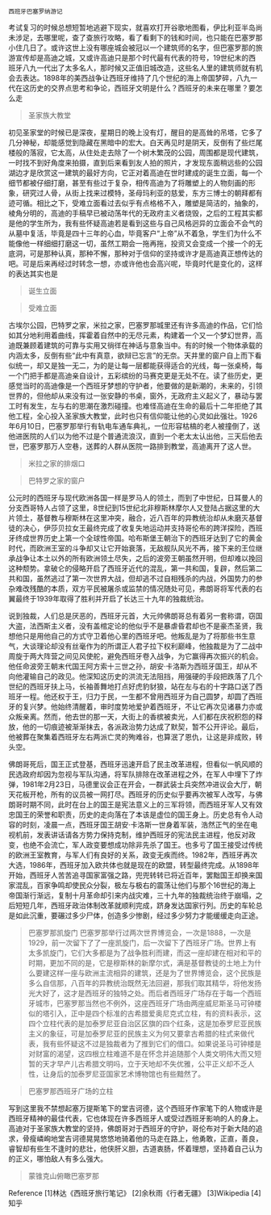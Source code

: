 `西班牙巴塞罗纳游记`

考试复习的时候总想短暂地逃避下现实，就喜欢打开谷歌地图看，伊比利亚半岛尚未涉足，去哪里呢，查了查旅行攻略，看了看剩下的钱和时间，也只能在巴塞罗那小住几日了。或许这世上没有哪座城会被冠以一个建筑师的名字，但巴塞罗那的旅游宣传却是高迪之城，又或许高迪只是那个时代最有代表的符号，19世纪末的西班牙八九一代出了太多名人，那时候又正值旧城改造，这些名人里的建筑师就有机会去表达。1898年的美西战争让西班牙维持了几个世纪的海上帝国梦碎，八九一代在这历史的交界点思考和争论，西班牙文明是什么？西班牙的未来在哪里？要怎么走


>圣家族大教堂

初见圣家堂的时候已是深夜，星期日的晚上没有灯，醒目的是高耸的吊塔，它多了几分神秘，却能感觉到隐藏在黑暗中的宏大。白天再见时是阴天，反倒有了些烂尾楼般的落寂，它太高，从住处走去除了一个树木繁茂的公园，周围都是现代建筑，一时找不到好角度来拍摄，直到后来看到友人拍的照片，才发现东面稍远些的公园湖边才是欣赏这一建筑的最好方向，它正对着高迪在世时建成的诞生立面，每一个细节都被仔细打磨，甚至有些过于复杂，相传高迪为了将雕塑上的人物刻画的形象，研究过人骨，从街上找来过模特，圣母玛利亚的慈爱，东方三博士的朝拜都有迹可循。相比之下，受难立面看过去似乎有点格格不入，雕塑是简洁的，抽象的，棱角分明的，高迪的手稿早已被动荡年代的无政府主义者烧毁，之后的工程其实都是他的学生所为，我有些怀疑高迪若是看到这些与自己风格迥异的立面会不会气的从墓中复活，毕竟是四十三年的心血，毕竟客户“上帝”从不着急，学生们为什么不能像他一样细细打磨这一切，虽然工期会一拖再拖，投资又会变成一个接一个的无底洞，可是那种认真，那种不懈，那种对于信仰的坚持或许才是高迪真正想传达的吧。可是后来再经过时转念一想，亦或许他也会高兴呢，毕竟时代是变化的，这样的表达其实也是


>诞生立面

>受难立面

古埃尔公园，巴特罗之家，米拉之家，巴塞罗那城里还有许多高迪的作品，它们恰如其分地利用着曲线，挥霍着自然中的无尽元素，构建着一个又一个梦幻世界，高迪既兼顾着建筑的可靠与实用又徜徉在神话与意象当中。有的时候一个物体承载的内涵太多，反倒有些“此中有真意，欲辩已忘言”的无奈。天井里的窗户自上而下看似统一，却又是独一无二，为的是让每一层都能获得适合的光线，每一张桌椅，每一个门把手都是高迪亲自设计，五彩缤纷的马赛克更是无处不在。读了些历史，更感觉当时的高迪像是一个西班牙梦想的守护者，他要做的是新潮的，未来的，引领世界的，但他却从来没有过一张安静的书桌，窗外，无政府主义起义了，暴动与罢工时有发生，左与右的思潮在激烈碰撞。也难怪高迪在生命的最后十二年拒绝了其他工程，全心投入圣家族大教堂，此时也只有信仰能让他的心灵如此强壮。1926年6月10日，巴塞罗那举行有轨电车通车典礼，一位形容枯槁的老人被撞倒了，送他进医院的人们以为他不过是个普通流浪汉，直到一个老太太认出他，三天后他去世，巴塞罗那万人空巷，送葬的人群从医院一路排到教堂，高迪离开了这人世。


>米拉之家的排烟口

>巴特罗之家的窗户

公元时的西班牙与现代欧洲各国一样是罗马人的领土，而到了中世纪，日耳曼人的分支西哥特人占领了这里，8世纪到15世纪北非穆斯林摩尔人又登陆占据这里的大片领土，基督教与穆斯林在这里冲突，融合，近八百年的异教统治却从未磨灭基督徒的决心，伊莎贝拉女王最终完成了收复失地运动并支持哥伦布的跨洋探险，西班牙终成世界历史上第一个全球性帝国。哈布斯堡王朝治下的西班牙达到了它的黄金时代，而欧洲王室的斗争却又让它开始衰落，无敌舰队风光不再，接下来的王位继承战争让本土以外的所有欧洲领土尽失，之后的波旁王朝虽然开明，但却难以挽回这种颓势。拿破仑的侵略开启了西班牙近代的混乱，第一共和国，复辟，然后第二共和国，虽然逃过了第一次世界大战，但却逃不过自相残杀的内战，外国势力的参杂难改残酷的本质，双方平民被屠杀或监禁的情况随处可见，弗朗哥将军代表的右翼最终于1939年取得了胜利并开启了长达三十九年的独裁统治。

说到独裁，人们总是厌恶的，西班牙元首，大元帅佛朗哥总有着另一套称谓，窃国大盗，法西斯主义者，没有盖棺定论的他似乎不是暴虐昏君却也不是豪杰圣贤，我想他只是用他自己的方式守卫着他心里的西班牙吧。他叛乱是为了将那些书生意气，大谈理论却没有丝毫作为的所谓正人君子拉下权利巅峰，他独裁是为了二战中周旋于两大阵营之间见风使舵，避免西班牙卷入战争，为它赢得再次振兴的机会。他任命波旁王朝末代国王阿方索十三世之孙，胡安·卡洛斯为西班牙国王，却从不向他灌输自己的政见。他深知这历史的洪流无法阻挡，用强硬的手段把跌落了几个世纪的西班牙扶上马，长袖善舞地打点好虎豹豺狼，站在左与右的十字路口送了西班牙一程。他还权于王，归力于民，一生都不曾用西班牙为自己圆梦，却圆了西班牙的复兴梦。他始终清醒着，审时度势地爱护着西班牙，不让它再次见诸暴力亦或众叛亲离。然而，他去世的那一天，大街上的香槟被卖光，人们都在庆祝积怨的释放，他的一切痕迹被渐渐抹去，各派政治势力达成了默契，暂不公开评论。最后，他被葬在聚集着西班牙左右两派亡灵的殉难谷，也算泯了恩仇，让这是非成败，转头空。

佛朗哥死后，国王正式登基，西班牙迅速开启了民主改革进程，但看似一帆风顺的民选政府却因为忽视与军队沟通，将军队排除在改革进程之外，在军人中埋下了炸弹，1981年2月23日，马德里议会正在开会，一群武装士兵突然冲进议会大厅，朝天花板开枪，所有的议员被一网打尽。西班牙的历史似乎要再次被军人改写，与佛朗哥时期不同，此时在台上的国王是宪法意义上的三军将领，而西班牙军人又有效忠国王的荣誉和职责，历史的走向落在了本该是虚位的国王身上。历史总有令人动容的时刻，凌晨一点，西班牙国王胡安·卡洛斯一世身着军装，浩然正气的坐在电视机前，发表讲话请各方势力保持克制，维护西班牙的宪法民主进程，他反对政变，也绝不会流亡，军人政变要想成功除非先杀了国王。也多亏了国王接受过传统的欧洲王室教育，与军人们有良好的关系，政变无疾而终。1982年，西班牙再次大选，1986年，西班牙加入欧共体也就是现在的欧盟，转型最终完成。从1898年开始，西班牙人苦苦追寻国家富强之路，兜兜转转已将近百年，罢黜国王却换来国家混乱，百家争鸣却使民众分裂，极左与极右的震荡让他们与那个16世纪的海上帝国渐行渐远，复制十月革命却引来内战灾难，三十九年的独裁统治终于崩塌，之后短短几年，西班牙政治体制改革就顺利完成，跻身发达国家行列。历史的车轮总是如此沉重，要碾过多少尸体，创造多少惨剧，经过多少努力才能缓缓走向正途。


>巴塞罗那凯旋门
巴塞罗那举行过两次世界博览会，一次是1888，一次是1929，前一次留下了了一座凯旋门，后一次留下了西班牙广场。世界上有太多凯旋门，它们大多都是为了战争胜利而建，而这一座却建在相对和平的时期，更加不同的是，它是穆斯林的新摩尔式，满是基督教徒的土地上为什么要建这样一座与欧洲主流相异的建筑，还是为了世界博览会，这个民族是多么自信那，八百年的异教统治既然无法回避，那我们取其精华，将他发扬光大好了，这才是西班牙的独特之处。而后者西班牙广场存在于每一个西班牙城市，巴塞罗那当然也不例外，这座西班牙广场由两座威尼斯圣马可钟楼似的塔引入，正中是四个标准的古希腊爱奥尼克式立柱，有的资料表示，这四个立柱代表的是加泰罗尼亚自治区区旗的四个红条，这是加泰罗尼亚民族主义的象征，可是加泰罗尼亚的民族主义为何又要拿古希腊的柱式来做代表，我有些怀疑这不过是独裁者为了推到它们的借口。如果说圣马可钟楼是对财富的渴望，这四根立柱难道不是在怀念并追随那个人类文明伟大而又短暂的天才早产儿古希腊文明吗，立于天地却不失优雅，公平正义却不乏人性，让身后的加泰罗尼亚国家艺术博物馆也有些黯然了。


>巴塞罗那西班牙广场的立柱

写到这里我不禁想起塞万提斯笔下的堂吉诃德，这个西班牙作家笔下的人物或许是西班牙精神的最佳代表，它也体现在许多西班牙人或受过西班牙影响的人的身上。高迪对于圣家族大教堂的坚持，佛朗哥对于西班牙的守护，哥伦布对于新大陆的追求，骨瘦嶙峋地堂吉诃德晃晃悠悠地骑着他的马走在路上，他勇敢，正直，善良，睿智却有些生不逢时的悲壮，他侠肝义胆，古道衷肠，怀着理想，坚持着自己认为的正义，哪怕敌人有多么强大。

>蒙锥克山俯瞰巴塞罗那

Reference
[1]林达《西班牙旅行笔记》
[2]余秋雨《行者无疆》
[3]Wikipedia
[4]知乎
